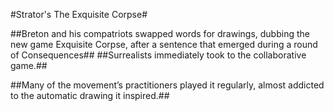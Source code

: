 #Strator's The Exquisite Corpse#

##Breton and his compatriots swapped words for drawings, dubbing the new game Exquisite Corpse, after a sentence that emerged during a round of Consequences##
##Surrealists immediately took to the collaborative game.##

##Many of the movement’s practitioners played it regularly, almost addicted to the automatic drawing it inspired.##


